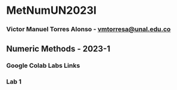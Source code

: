 # MetNumUN2023I
### Victor Manuel Torres Alonso - vmtorresa@unal.edu.co
## Numeric Methods - 2023-1

### Google Colab Labs Links
### Lab 1
